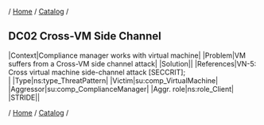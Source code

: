 / [Home](/acctp/) / [Catalog](/acctp/catalog/) /

## DC02 Cross-VM Side Channel

|Context|Compliance manager works with virtual machine|
|Problem|VM suffers from a Cross-VM side channel attack|
|Solution||
|References|VN-5: Cross virtual machine side-channel attack [SECCRIT];<br />|
|Type|ns:type_ThreatPattern|
|Victim|su:comp_VirtualMachine|
|Aggressor|su:comp_ComplianceManager|
|Aggr. role|ns:role_Client|
|STRIDE||

/ [Home](/acctp/) / [Catalog](/acctp/catalog/) /
